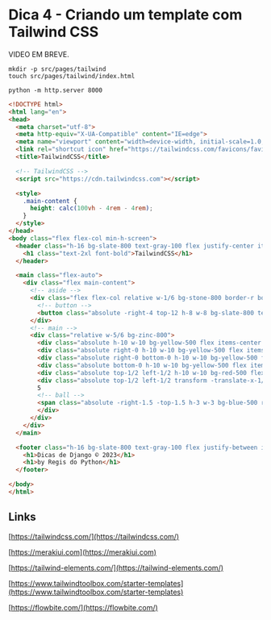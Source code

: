 # Dica 4 - Criando um template com Tailwind CSS

VIDEO EM BREVE.

```
mkdir -p src/pages/tailwind
touch src/pages/tailwind/index.html

python -m http.server 8000
```

```html
<!DOCTYPE html>
<html lang="en">
<head>
  <meta charset="utf-8">
  <meta http-equiv="X-UA-Compatible" content="IE=edge">
  <meta name="viewport" content="width=device-width, initial-scale=1.0, shrink-to-fit=no">
  <link rel="shortcut icon" href="https://tailwindcss.com/favicons/favicon-32x32.png?v=3">
  <title>TailwindCSS</title>

  <!-- TailwindCSS -->
  <script src="https://cdn.tailwindcss.com"></script>

  <style>
    .main-content {
      height: calc(100vh - 4rem - 4rem);
    }
  </style>
</head>
<body class="flex flex-col min-h-screen">
  <header class="h-16 bg-slate-800 text-gray-100 flex justify-center items-center">
    <h1 class="text-2xl font-bold">TailwindCSS</h1>
  </header>

  <main class="flex-auto">
    <div class="flex main-content">
      <!-- aside -->
      <div class="flex flex-col relative w-1/6 bg-stone-800 border-r border-gray-200">
        <!-- button -->
        <button class="absolute -right-4 top-12 h-8 w-8 bg-slate-800 text-gray-50 rounded-full border border-gray-200 z-10"><</button>
      </div>
      <!-- main -->
      <div class="relative w-5/6 bg-zinc-800">
        <div class="absolute h-10 w-10 bg-yellow-500 flex items-center justify-center">1</div>
        <div class="absolute right-0 h-10 w-10 bg-yellow-500 flex items-center justify-center">2</div>
        <div class="absolute right-0 bottom-0 h-10 w-10 bg-yellow-500 flex items-center justify-center">3</div>
        <div class="absolute bottom-0 h-10 w-10 bg-yellow-500 flex items-center justify-center">4</div>
        <div class="absolute top-1/2 left-1/2 h-10 w-10 bg-red-500 flex items-center justify-center">5</div>
        <div class="absolute top-1/2 left-1/2 transform -translate-x-1/2 -translate-y-1/2 h-10 w-10 bg-yellow-500 flex items-center justify-center">
        5
        <!-- ball -->
        <span class="absolute -right-1.5 -top-1.5 h-3 w-3 bg-blue-500 rounded-full"></span>
        </div>
      </div>
    </div>
  </main>

  <footer class="h-16 bg-slate-800 text-gray-100 flex justify-between items-center px-4 text-lg">
    <h1>Dicas de Django © 2023</h1>
    <h1>by Regis do Python</h1>
  </footer>

</body>
</html>
```

## Links

[https://tailwindcss.com/](https://tailwindcss.com/)

[https://merakiui.com](https://merakiui.com)

[https://tailwind-elements.com/](https://tailwind-elements.com/)

[https://www.tailwindtoolbox.com/starter-templates](https://www.tailwindtoolbox.com/starter-templates)

[https://flowbite.com/](https://flowbite.com/)